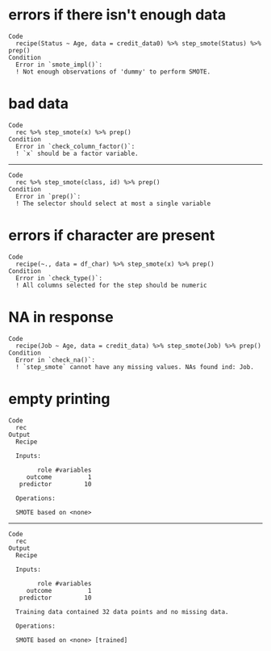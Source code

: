 # errors if there isn't enough data

    Code
      recipe(Status ~ Age, data = credit_data0) %>% step_smote(Status) %>% prep()
    Condition
      Error in `smote_impl()`:
      ! Not enough observations of 'dummy' to perform SMOTE.

# bad data

    Code
      rec %>% step_smote(x) %>% prep()
    Condition
      Error in `check_column_factor()`:
      ! `x` should be a factor variable.

---

    Code
      rec %>% step_smote(class, id) %>% prep()
    Condition
      Error in `prep()`:
      ! The selector should select at most a single variable

# errors if character are present

    Code
      recipe(~., data = df_char) %>% step_smote(x) %>% prep()
    Condition
      Error in `check_type()`:
      ! All columns selected for the step should be numeric

# NA in response

    Code
      recipe(Job ~ Age, data = credit_data) %>% step_smote(Job) %>% prep()
    Condition
      Error in `check_na()`:
      ! `step_smote` cannot have any missing values. NAs found ind: Job.

# empty printing

    Code
      rec
    Output
      Recipe
      
      Inputs:
      
            role #variables
         outcome          1
       predictor         10
      
      Operations:
      
      SMOTE based on <none>

---

    Code
      rec
    Output
      Recipe
      
      Inputs:
      
            role #variables
         outcome          1
       predictor         10
      
      Training data contained 32 data points and no missing data.
      
      Operations:
      
      SMOTE based on <none> [trained]

